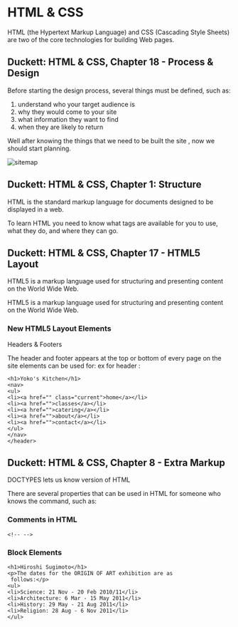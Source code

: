 # HTML & CSS

HTML (the Hypertext Markup Language) and CSS (Cascading Style Sheets) are two of the core technologies for building Web pages.

## Duckett: HTML & CSS, Chapter 18 - Process & Design

Before starting the design process, several things must be defined, such as: 

 1. understand who your target audience is
 2. why they would come to your site
 3. what information they want to find
 4. when they are likely to return

 Well after knowing the things that we need to be built the site , now we should start planning.

 ![sitemap](‪C:\Users\Jebreen\Desktop\sitemap.PNG)

## Duckett: HTML & CSS, Chapter 1: Structure
HTML is the standard markup language for documents designed to be displayed in a web.

To learn HTML you need to know what tags are
available for you to use, what they do, and where they
can go.

## Duckett: HTML & CSS, Chapter 17 - HTML5 Layout

HTML5 is a markup language used for structuring and presenting content on the World Wide Web.

HTML5 is a markup language used for structuring and presenting content on the World Wide Web.
### New HTML5 Layout Elements 

Headers & Footers 

The header and footer appears at the top or
bottom of every page on the
site elements can be used for:
ex for header :
 
```<header>
<h1>Yoko's Kitchen</h1>
<nav>
<ul>
<li><a href="" class="current">home</a></li>
<li><a href="">classes</a></li>
<li><a href="">catering</a></li>
<li><a href="">about</a></li>
<li><a href="">contact</a></li>
</ul>
</nav>
</header>
```
## Duckett: HTML & CSS, Chapter 8 - Extra Markup
DOCTYPES lets us know version of HTML

There are several properties that can be used in HTML for someone who knows the command, such as: 

### Comments in HTML
`<!-- -->`
### Block Elements
```
<h1>Hiroshi Sugimoto</h1>
<p>The dates for the ORIGIN OF ART exhibition are as
 follows:</p>
<ul>
<li>Science: 21 Nov - 20 Feb 2010/11</li>
<li>Architecture: 6 Mar - 15 May 2011</li>
<li>History: 29 May - 21 Aug 2011</li>
<li>Religion: 28 Aug - 6 Nov 2011</li>
</ul>
```
